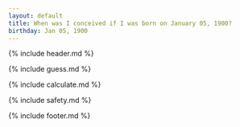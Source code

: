 ```yaml
---
layout: default
title: When was I conceived if I was born on January 05, 1900?
birthday: Jan 05, 1900
---
```


{% include header.md %}

{% include guess.md %}

{% include calculate.md %}

{% include safety.md %}

{% include footer.md %}



